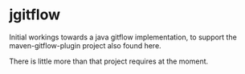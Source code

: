

jgitflow
========

Initial workings towards a java gitflow implementation, to support the maven-gitflow-plugin project also found here.

There is little more than that project requires at the moment.
